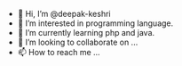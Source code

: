 - 👋 Hi, I’m @deepak-keshri
- 👀 I’m interested in programming language.
- 🌱 I’m currently learning php and java.
- 💞️ I’m looking to collaborate on ...
- 📫 How to reach me ...

<!---
deepak-keshri/deepak-keshri is a ✨ special ✨ repository because its `README.md` (this file) appears on your GitHub profile.
You can click the Preview link to take a look at your changes.
--->
